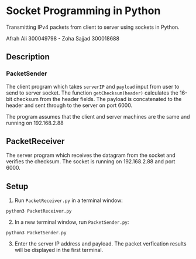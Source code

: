 # Socket Programming in Python
Transmitting IPv4 packets from client to server using sockets in Python.

Afrah Ali 300049798 - Zoha Sajjad 300018688

## Description
### PacketSender
The client program which takes `serverIP` and `payload` input from user to send to server socket. 
The function `getChecksum(header)` calculates the 16-bit checksum from the header fields.
The payload is concatenated to the header and sent through to the server on port 6000.

The program assumes that the client and server machines are the same and running on 192.168.2.88

## PacketReceiver
The server program which receives the datagram from the socket and verifies the checksum. The socket is running on 192.168.2.88 and port 6000.

## Setup
1. Run `PacketReceiver.py` in a terminal window:

`python3 PacketReceiver.py`

2. In a new terminal window, run `PacketSender.py`:

`python3 PacketSender.py`

3. Enter the server IP address and payload. The packet verfication results will be displayed in the first terminal. 
